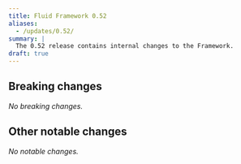 ```yaml
---
title: Fluid Framework 0.52
aliases:
  - /updates/0.52/
summary: |
  The 0.52 release contains internal changes to the Framework.
draft: true
---
```


## Breaking changes

*No breaking changes.*

## Other notable changes

*No notable changes.*
